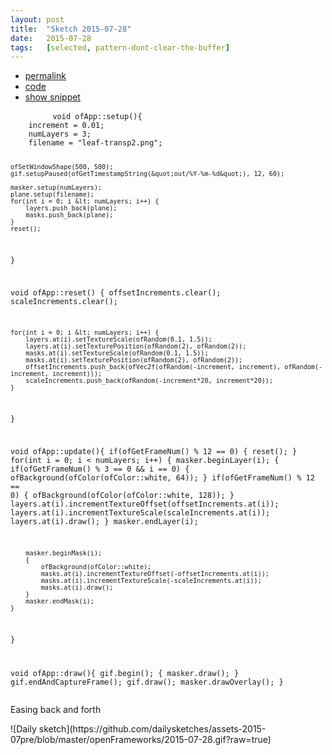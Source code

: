 ```yaml
---
layout: post
title:  "Sketch 2015-07-28"
date:   2015-07-28
tags:   [selected, pattern-dont-clear-the-buffer]
---
```

<div class="code">
    <ul>
		<li><a href="{% post_url 2015-07-28-sketch %}">permalink</a></li>
		<li><a href="https://github.com/dailysketches/sketches-2015-07pre/tree/master/2015-07-28">code</a></li>
		<li><a href="#" class="snippet-button">show snippet</a></li>
	</ul>
    <pre class="snippet">
        <code class="cpp">void ofApp::setup(){
    increment = 0.01;
    numLayers = 3;
    filename = &quot;leaf-transp2.png&quot;;

    ofSetWindowShape(500, 500);
    gif.setupPaused(ofGetTimestampString(&quot;out/%Y-%m-%d&quot;), 12, 60);

    masker.setup(numLayers);
    plane.setup(filename);
    for(int i = 0; i &lt; numLayers; i++) {
        layers.push_back(plane);
        masks.push_back(plane);
    }
    reset();
}

void ofApp::reset() {
    offsetIncrements.clear();
    scaleIncrements.clear();

    for(int i = 0; i &lt; numLayers; i++) {
        layers.at(i).setTextureScale(ofRandom(0.1, 1.5));
        layers.at(i).setTexturePosition(ofRandom(2), ofRandom(2));
        masks.at(i).setTextureScale(ofRandom(0.1, 1.5));
        masks.at(i).setTexturePosition(ofRandom(2), ofRandom(2));
        offsetIncrements.push_back(ofVec2f(ofRandom(-increment, increment), ofRandom(-increment, increment)));
        scaleIncrements.push_back(ofRandom(-increment*20, increment*20));
    }
}

void ofApp::update(){
    if(ofGetFrameNum() % 12 == 0) {
        reset();
    }
    for(int i = 0; i &lt; numLayers; i++) {
        masker.beginLayer(i);
        {
            if(ofGetFrameNum() % 3 == 0 &amp;&amp; i == 0) {
                ofBackground(ofColor(ofColor::white, 64));
            }
            if(ofGetFrameNum() % 12 == 0) {
                ofBackground(ofColor(ofColor::white, 128));
            }
            layers.at(i).incrementTextureOffset(offsetIncrements.at(i));
            layers.at(i).incrementTextureScale(scaleIncrements.at(i));
            layers.at(i).draw();
        }
        masker.endLayer(i);

        masker.beginMask(i);
        {
            ofBackground(ofColor::white);
            masks.at(i).incrementTextureOffset(-offsetIncrements.at(i));
            masks.at(i).incrementTextureScale(-scaleIncrements.at(i));
            masks.at(i).draw();
        }
        masker.endMask(i);
    }
}

void ofApp::draw(){
    gif.begin();
    {
        masker.draw();
    }
    gif.endAndCaptureFrame();
    gif.draw();
    masker.drawOverlay();
}</code>
    </pre>
</div>
<p class="description">Easing back and forth</p>
![Daily sketch](https://github.com/dailysketches/assets-2015-07pre/blob/master/openFrameworks/2015-07-28.gif?raw=true)
